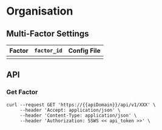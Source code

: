 # Organisation
## Multi-Factor Settings

| Factor      | `factor_id`      | Config File |
| :---        |:---              |:---         |
|             |                  |             |

## API
### Get Factor

```
curl --request GET 'https://{{apiDomain}}/api/v1/XXX' \
     --header 'Accept: application/json' \
     --header 'Content-Type: application/json' \
	 --header 'Authorization: SSWS << api_token >>' \
```
